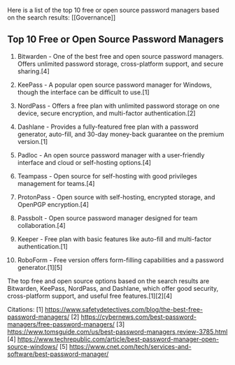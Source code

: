 Here is a list of the top 10 free or open source password managers based on the search results:
[[Governance]]
## Top 10 Free or Open Source Password Managers

1. Bitwarden - One of the best free and open source password managers. Offers unlimited password storage, cross-platform support, and secure sharing.[4]

2. KeePass - A popular open source password manager for Windows, though the interface can be difficult to use.[1]

3. NordPass - Offers a free plan with unlimited password storage on one device, secure encryption, and multi-factor authentication.[2]

4. Dashlane - Provides a fully-featured free plan with a password generator, auto-fill, and 30-day money-back guarantee on the premium version.[1]

5. Padloc - An open source password manager with a user-friendly interface and cloud or self-hosting options.[4]  

6. Teampass - Open source for self-hosting with good privileges management for teams.[4]

7. ProtonPass - Open source with self-hosting, encrypted storage, and OpenPGP encryption.[4]

8. Passbolt - Open source password manager designed for team collaboration.[4]

9. Keeper - Free plan with basic features like auto-fill and multi-factor authentication.[1]

10. RoboForm - Free version offers form-filling capabilities and a password generator.[1][5]

The top free and open source options based on the search results are Bitwarden, KeePass, NordPass, and Dashlane, which offer good security, cross-platform support, and useful free features.[1][2][4]

Citations:
[1] https://www.safetydetectives.com/blog/the-best-free-password-managers/
[2] https://cybernews.com/best-password-managers/free-password-managers/
[3] https://www.tomsguide.com/us/best-password-managers,review-3785.html
[4] https://www.techrepublic.com/article/best-password-manager-open-source-windows/
[5] https://www.cnet.com/tech/services-and-software/best-password-manager/